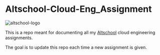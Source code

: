 # Altschool-Cloud-Eng_Assignment

![altschool-logo](https://thealtschool.com/wp-content/uploads/2022/01/cropped-AltSchool-Logo-1.png)

This is a repo meant for documenting all my [Altschool](https://engineering.altschoolafrica.com/programs/cloud-engineering) cloud engineering assignments.

The goal is to update this repo each time a new assignment is given.
